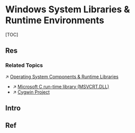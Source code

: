 # Windows System Libraries & Runtime Environments

[TOC]



## Res
### Related Topics
↗ [Operating System Components & Runtime Libraries](../../../../👷🏾‍♂️%20Computer%20(Host)%20System/Operating%20System%20&%20OS%20Kernel%20(Theory%20Part)/😴%20Operating%20System%20Components%20&%20Runtime%20Libraries/Operating%20System%20Components%20&%20Runtime%20Libraries.md)
- ↗ [Microsoft C run-time library (MSVCRT.DLL)](Microsoft%20C%20run-time%20library%20(MSVCRT.DLL)/Microsoft%20C%20run-time%20library%20(MSVCRT.DLL).md)
- ↗ [Cygwin Project](../../../../../Software%20Engineering/🦄%20Computer%20Virtualization/Library%20Level%20Virtualization/Cygwin%20Project/Cygwin%20Project.md)



## Intro



## Ref
